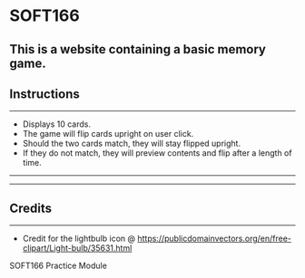 # SOFT166
## This is a website containing a basic memory game. 

## Instructions
---
* Displays 10 cards.
* The game will flip cards upright on user click.
* Should the two cards match, they will stay flipped upright.
* If they do not match, they will preview contents and flip after a length of time. 

---



---

## Credits

---

* Credit for the lightbulb icon @ https://publicdomainvectors.org/en/free-clipart/Light-bulb/35631.html



SOFT166 Practice Module
